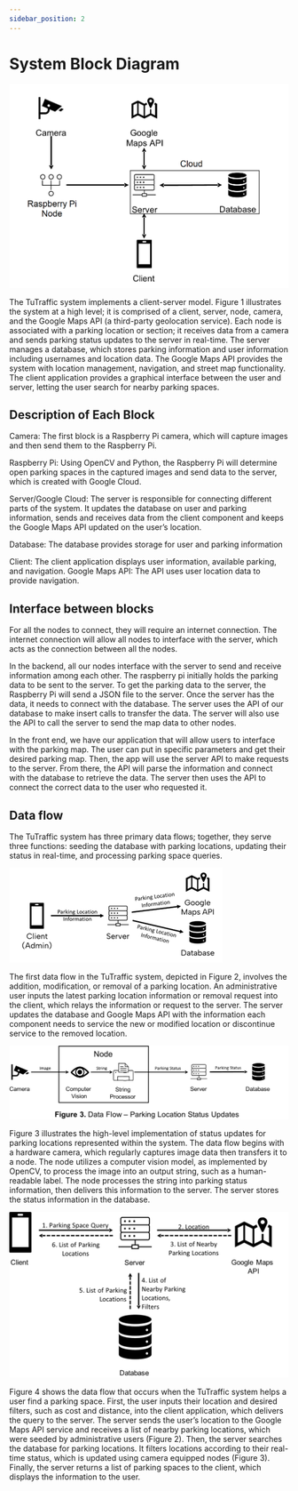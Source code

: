 ```yaml
---
sidebar_position: 2
---
```


# System Block Diagram
![Figure 1. System Block Diagram](/img/tutrafficblockdiagram.png)


The TuTraffic system implements a client-server model. Figure 1 illustrates the system at a high level; it is comprised of a client, server, node, camera, and the Google Maps API (a third-party geolocation service). Each node is associated with a parking location or section; it receives data from a camera and sends parking status updates to the server in real-time. The server manages a database, which stores parking information and user information including usernames and location data. The Google Maps API provides the system with location management, navigation, and street map functionality. The client application provides a graphical interface between the user and server, letting the user search for nearby parking spaces. 

## Description of Each Block
Camera: The first block is a Raspberry Pi camera, which will capture images and then send them to the Raspberry Pi. 

Raspberry Pi: Using OpenCV and Python, the Raspberry Pi will determine open parking spaces in the captured images and send data to the server, which is created with Google Cloud. 

Server/Google Cloud: The server is responsible for connecting different parts of the system. It updates the database on user and parking information, sends and receives data from the client component and keeps the Google Maps API updated on the user’s location.  

Database: The database provides storage for user and parking information 

Client: The client application displays user information, available parking, and navigation. 
Google Maps API: The API uses user location data to provide navigation.  

## Interface between blocks 
For all the nodes to connect, they will require an internet connection. The internet connection will allow all nodes to interface with the server, which acts as the connection between all the nodes. 
  
In the backend, all our nodes interface with the server to send and receive information among each other. The raspberry pi initially holds the parking data to be sent to the server. To get the parking data to the server, the Raspberry Pi will send a JSON file to the server. Once the server has the data, it needs to connect with the database. The server uses the API of our database to make insert calls to transfer the data. The server will also use the API to call the server to send the map data to other nodes. 
  
In the front end, we have our application that will allow users to interface with the parking map. The user can put in specific parameters and get their desired parking map. Then, the app will use the server API to make requests to the server. From there, the API will parse the information and connect with the database to retrieve the data. The server then uses the API to connect the correct data to the user who requested it. 

## Data flow 
The TuTraffic system has three primary data flows; together, they serve three functions: seeding the database with parking locations, updating their status in real-time, and processing parking space queries. 

![Figure 2. Data Flow – Add, Modify, or Remove Parking Location](/img/data_flow_diagram_2.png)

The first data flow in the TuTraffic system, depicted in Figure 2, involves the addition, modification, or removal of a parking location. An administrative user inputs the latest parking location information or removal request into the client, which relays the information or request to the server. The server updates the database and Google Maps API with the information each component needs to service the new or modified location or discontinue service to the removed location.

![Figure 3. Data Flow – Parking Location Status Updates](/img/data_flow_diagram_3.png)

Figure 3 illustrates the high-level implementation of status updates for parking locations represented within the system. The data flow begins with a hardware camera, which regularly captures image data then transfers it to a node. The node utilizes a computer vision model, as implemented by OpenCV, to process the image into an output string, such as a human-readable 
label. The node processes the string into parking status information, then delivers this information to the server. The server stores the status information in the database.


![Figure 4. Data Flow – Search for Parking Space](/img/data_flow_diagram_4.png)

Figure 4 shows the data flow that occurs when the TuTraffic system helps a user find a parking space. First, the user inputs their location and desired filters, such as cost and distance, into the client application, which delivers the query to the server. The server sends the user’s location to the Google Maps API service and receives a list of nearby parking locations, which were seeded by administrative users (Figure 2). Then, the server searches the database for parking locations. It filters locations according to their real-time status, which is updated using camera equipped nodes (Figure 3). Finally, the server returns a list of parking spaces to the client, which displays the information to the user.